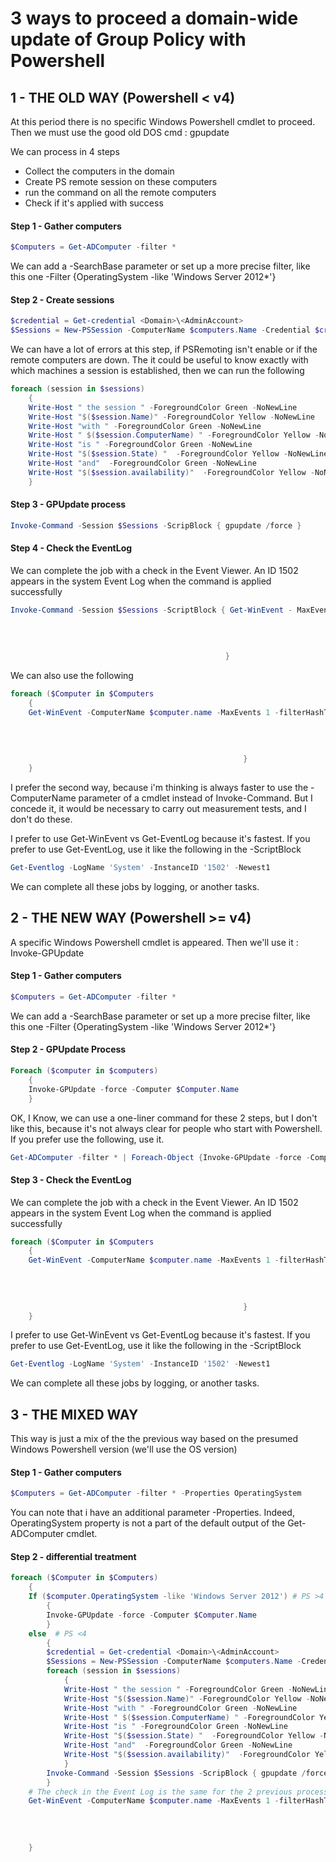 # 3 ways to proceed a domain-wide update of Group Policy with Powershell


## 1 - THE OLD WAY (Powershell < v4)

At this period there is no specific Windows Powershell cmdlet to proceed. Then we must use the good old DOS cmd : gpupdate

We can process in 4 steps

- Collect the computers in the domain
- Create PS remote session on these computers
- run the command on all the remote computers
- Check if it's applied with success

#### Step 1 - Gather computers

```powershell
$Computers = Get-ADComputer -filter *
```

We can add a -SearchBase parameter or set up a more precise filter, like this one -Filter {OperatingSystem -like 'Windows Server 2012*'}

#### Step 2 - Create sessions

```powershell
$credential = Get-credential <Domain>\<AdminAccount>
$Sessions = New-PSSession -ComputerName $computers.Name -Credential $credential
```

We can have a lot of errors at this step, if PSRemoting isn't enable or if the remote computers are down.
The it could be useful to know exactly with which machines a session is established, then we can run the following

```powershell
foreach (session in $sessions)
    {
    Write-Host " the session " -ForegroundColor Green -NoNewLine
    Write-Host "$($session.Name)" -ForegroundColor Yellow -NoNewLine
    Write-Host "with " -ForegroundColor Green -NoNewLine
    Write-Host " $($session.ComputerName) " -ForegroundColor Yellow -NoNewLine
    Write-Host "is " -ForegroundColor Green -NoNewLine
    Write-Host "$($session.State) "  -ForegroundColor Yellow -NoNewLine
    Write-Host "and"  -ForegroundColor Green -NoNewLine
    Write-Host "$($session.availability)"  -ForegroundColor Yellow -NoNewLine
    }
```

#### Step 3 - GPUpdate process

```powershell
Invoke-Command -Session $Sessions -ScripBlock { gpupdate /force }
```

#### Step 4 - Check the EventLog

We can complete the job with a check in the Event Viewer. An ID 1502 appears in the system Event Log when the command is applied successfully

```powershell
Invoke-Command -Session $Sessions -ScriptBlock { Get-WinEvent - MaxEvents 1 -filterHashTable @{
                                                                                                LogName = 'System'
                                                                                                Level = '3'
                                                                                                ID = '1502'
                                                                                                }
                                                }
```

We can also use the following

```powershell
foreach ($Computer in $Computers
    {
    Get-WinEvent -ComputerName $computer.name -MaxEvents 1 -filterHashTable @{
                                                                                                    LogName = 'System'
                                                                                                    Level = '3'
                                                                                                    ID = '1502'
                                                                                                    }
                                                    }
    }
```

I prefer the second way, because i'm thinking is always faster to use the -ComputerName parameter of a cmdlet instead of Invoke-Command. But I concede it, it would be necessary to carry out measurement tests, and I don't do these.

I prefer to use Get-WinEvent vs Get-EventLog because it's fastest.
If you prefer to use Get-EventLog, use it like the following in the -ScriptBlock

```powershell
Get-Eventlog -LogName 'System' -InstanceID '1502' -Newest1
```

We can complete all these jobs by logging, or another tasks.

## 2 - THE NEW WAY (Powershell >= v4)

A  specific Windows Powershell cmdlet is appeared. Then we'll use it : Invoke-GPUpdate

#### Step 1 - Gather computers

```powershell
$Computers = Get-ADComputer -filter *
```

We can add a -SearchBase parameter or set up a more precise filter, like this one -Filter {OperatingSystem -like 'Windows Server 2012*'}

#### Step 2 - GPUpdate Process

```powershell
Foreach ($computer in $computers)
    {
    Invoke-GPUpdate -force -Computer $Computer.Name
    }
```

OK, I Know, we can use a one-liner command for these 2 steps, but I don't like this, because it's not always clear for people who start with Powershell. If you prefer use the following, use it.

```powershell
Get-ADComputer -filter * | Foreach-Object {Invoke-GPUpdate -force -Computer $_.Name}
```

#### Step 3 - Check the EventLog

We can complete the job with a check in the Event Viewer. An ID 1502 appears in the system Event Log when the command is applied successfully

```powershell
foreach ($Computer in $Computers
    {
    Get-WinEvent -ComputerName $computer.name -MaxEvents 1 -filterHashTable @{
                                                                                                    LogName = 'System'
                                                                                                    Level = '3'
                                                                                                    ID = '1502'
                                                                                                    }
                                                    }
    }
```

I prefer to use Get-WinEvent vs Get-EventLog because it's fastest.
If you prefer to use Get-EventLog, use it like the following in the -ScriptBlock

```powershell
Get-Eventlog -LogName 'System' -InstanceID '1502' -Newest1
```

We can complete all these jobs by logging, or another tasks.

## 3 - THE MIXED WAY

This way is just a mix of the the previous way based on the presumed Windows Powershell version (we'll use the OS version)

#### Step 1 - Gather computers

```powershell
$Computers = Get-ADComputer -filter * -Properties OperatingSystem
```

You can note that i have an additional parameter -Properties. Indeed, OperatingSystem property is not a part of the default output of the Get-ADComputer cmdlet.

#### Step 2 - differential treatment

```powershell
foreach ($Computer in $Computers)
    {
    If ($computer.OperatingSystem -like 'Windows Server 2012') # PS >4
        {
        Invoke-GPUpdate -force -Computer $Computer.Name
        }
    else  # PS <4
        {
        $credential = Get-credential <Domain>\<AdminAccount>
        $Sessions = New-PSSession -ComputerName $computers.Name -Credential $credential
        foreach (session in $sessions)
            {
            Write-Host " the session " -ForegroundColor Green -NoNewLine
            Write-Host "$($session.Name)" -ForegroundColor Yellow -NoNewLine
            Write-Host "with " -ForegroundColor Green -NoNewLine
            Write-Host " $($session.ComputerName) " -ForegroundColor Yellow -NoNewLine
            Write-Host "is " -ForegroundColor Green -NoNewLine
            Write-Host "$($session.State) "  -ForegroundColor Yellow -NoNewLine
            Write-Host "and"  -ForegroundColor Green -NoNewLine
            Write-Host "$($session.availability)"  -ForegroundColor Yellow -NoNewLine
            }
        Invoke-Command -Session $Sessions -ScripBlock { gpupdate /force }
        }
    # The check in the Event Log is the same for the 2 previous process
    Get-WinEvent -ComputerName $computer.name -MaxEvents 1 -filterHashTable @{
                                                                             LogName = 'System'
                                                                             Level = '3'
                                                                             ID = '1502'
                                                                             }
    }
```
